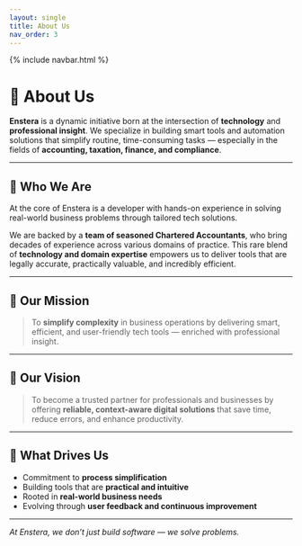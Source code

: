 ```yaml
---
layout: single
title: About Us
nav_order: 3
---
```

{% include navbar.html %}

# 👥 About Us

**Enstera** is a dynamic initiative born at the intersection of **technology** and **professional insight**. We specialize in building smart tools and automation solutions that simplify routine, time-consuming tasks — especially in the fields of **accounting, taxation, finance, and compliance**.

---

## 🧠 Who We Are

At the core of Enstera is a developer with hands-on experience in solving real-world business problems through tailored tech solutions.

We are backed by a **team of seasoned Chartered Accountants**, who bring decades of experience across various domains of practice. This rare blend of **technology and domain expertise** empowers us to deliver tools that are legally accurate, practically valuable, and incredibly efficient.

---

## 🎯 Our Mission

> To **simplify complexity** in business operations by delivering smart, efficient, and user-friendly tech tools — enriched with professional insight.

---

## 🌟 Our Vision

> To become a trusted partner for professionals and businesses by offering **reliable, context-aware digital solutions** that save time, reduce errors, and enhance productivity.

---

## 💼 What Drives Us

- Commitment to **process simplification**  
- Building tools that are **practical and intuitive**  
- Rooted in **real-world business needs**  
- Evolving through **user feedback and continuous improvement**

---

*At Enstera, we don’t just build software — we solve problems.*
